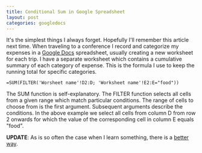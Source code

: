 ```yaml
---
title: Conditional Sum in Google Spreadsheet
layout: post
categories: googledocs
---
```


It's the simplest things I always forget. Hopefully I'll remember this
article next time. When traveling to a conference I record and
categorize my expenses in a [Google Docs](http://docs.google.com/)
spreadsheet, usually creating a new worksheet for each trip. I have a
separate worksheet which contains a cumulative summary of each category
of expense. This is the formula I use to keep the running total for
specific categories.

```
=SUM(FILTER('Worsheet name'!D2:D; 'Worksheet name'!E2:E="food"))
```

The SUM function is self-explanatory. The FILTER function selects all
cells from a given range which match particular conditions. The range of
cells to choose from is the first argument. Subsequent arguments
describe the conditions. In the above example we select all cells from
column D from row 2 onwards for which the value of the corresponding
cell in column E equals "food".

**UPDATE**: As is so often the case when I learn something, there is a
[better way](/googledocs/2009/11/06/google-spreadsheet-sumif.html).
